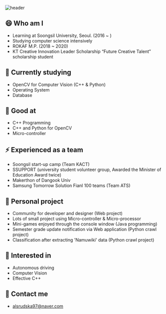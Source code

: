 ![header](https://capsule-render.vercel.app/api?type=rounded&color=#D3D3D3&height=50&section=header&text=Kyoungnam%20Min&fontSize=30)

## 😄 Who am I
- Learning at Soongsil University, Seoul. (2016 ~ )
- Studying computer science intensively
- ROKAF M.P. (2018 ~ 2020)
- KT Creative Innovation Leader Scholarship “Future Creative Talent” scholarship student

## 🌱 Currently studying
- OpenCV for Computer Vision (C++ & Python)
- Operating System
- Database

## 🔭 Good at
- C++ Programming
- C++ and Python for OpenCV
- Micro-controller

## ⚡ Experienced as a team
- Soongsil start-up camp (Team KACT)
- SSUPPORT (university student volunteer group, Awarded the Minister of Education Award twice)
- Makerthon of Dangook Univ
- Samsung Tomorrow Solution Fianl 100 teams (Team ATS)

## 👯 Personal project
- Community for developer and designer (Web project)
- Lots of small project using Micro-controller & Micro-processor
- Mini-games enjoyed through the console window (Java programming)
- Semester grade update notification via Web application (Python crawl project)
- Classification after extracting 'Namuwiki' data (Python crawl project)

## 🤔 Interested in
- Autonomous driving
- Computer Vision
- Effective C++

## 💬 Contact me
- alsrudska97@naver.com


<!-- 👯 📫 How to reach me: ... -->
<!-- 😄 Pronouns: ... -->
<!-- ⚡ Fun fact: ... -->
<!-- 💬 Ask me about ... -->
